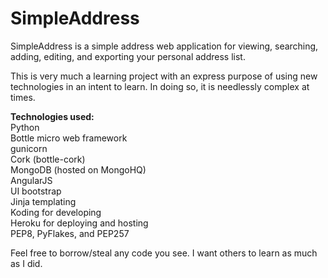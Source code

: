 SimpleAddress
=============

SimpleAddress is a simple address web application for viewing, searching, adding, editing, and exporting your personal address list.

This is very much a learning project with an express purpose of using new technologies in an intent to learn.  In doing so, it is needlessly complex at times.

<b>Technologies used:</b><br />
Python<br />
Bottle micro web framework<br />
gunicorn<br />
Cork (bottle-cork)<br />
MongoDB (hosted on MongoHQ)<br />
AngularJS<br />
UI bootstrap<br />
Jinja templating<br />
Koding for developing<br />
Heroku for deploying and hosting<br />
PEP8, PyFlakes, and PEP257<br />

Feel free to borrow/steal any code you see.  I want others to learn as much as I did.
